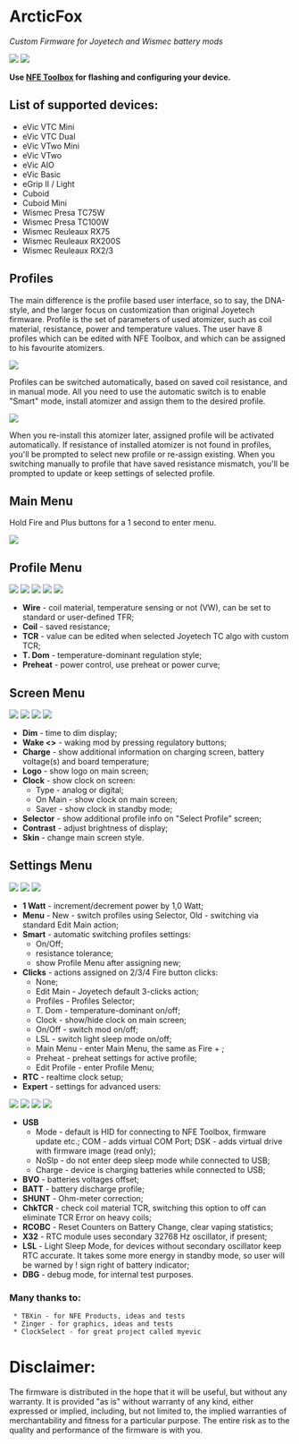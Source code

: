# ArcticFox
*Custom Firmware for Joyetech and Wismec battery mods*

![](http://i.imgur.com/JP4KC8A.png)     ![](http://i.imgur.com/E1e7cs1.png)

**Use [NFE Toolbox](https://github.com/TBXin/NFirmwareEditor/releases) for flashing and configuring your device.**

## List of supported devices:
* eVic VTC Mini
* eVic VTC Dual
* eVic VTwo Mini
* eVic VTwo
* eVic AIO
* eVic Basic
* eGrip II / Light
* Cuboid
* Cuboid Mini
* Wismec Presa TC75W
* Wismec Presa TC100W
* Wismec Reuleaux RX75
* Wismec Reuleaux RX200S
* Wismec Reuleaux RX2/3

## Profiles
The main difference is the profile based user interface, so to say, the DNA-style, and the larger focus on customization than original Joyetech firmware.
Profile is the set of parameters of used atomizer, such as coil material, resistance, power and temperature values.
The user have 8 profiles which can be edited with NFE Toolbox, and which can be assigned to his favourite atomizers.

![](http://i.imgur.com/UjtY7Ir.png)

Profiles can be switched automatically, based on saved coil resistance, and in manual mode. All you need to use the automatic switch is to enable "Smart" mode, install atomizer and assign them to the desired profile.

![](http://i.imgur.com/fadryzQ.png)

When you re-install this atomizer later, assigned profile will be activated automatically.
If resistance of installed atomizer is not found in profiles, you'll be prompted to select new profile or re-assign existing.
When you switching manually to profile that have saved resistance mismatch, you'll be prompted to update or keep settings of selected profile.

## Main Menu

Hold Fire and Plus buttons for a 1 second to enter menu.

![](http://i.imgur.com/pb04Z85.png)

## Profile Menu

![](http://i.imgur.com/mpg5ukP.png) ![](http://i.imgur.com/2UPcLHy.png) ![](http://i.imgur.com/yNH5crk.png) ![](http://i.imgur.com/kc0PYf7.png) ![](http://i.imgur.com/CNzn7vQ.png)

* **Wire** - coil material, temperature sensing or not (VW), can be set to standard or user-defined TFR;
* **Coil** - saved resistance;
* **TCR** - value can be edited when selected Joyetech TC algo with custom TCR;
* **T. Dom** - temperature-dominant regulation style;
* **Preheat** - power control, use preheat or power curve;

## Screen Menu

![](http://i.imgur.com/6jddZL9.png) ![](http://i.imgur.com/3fRgkGN.png) ![](http://i.imgur.com/FmVjNro.png) ![](http://i.imgur.com/2UYldpC.png)

* **Dim** - time to dim display;
* **Wake <>** - waking mod by pressing regulatory buttons;
* **Charge** - show additional information on charging screen, battery voltage(s) and board temperature;
* **Logo** - show logo on main screen;
* **Clock** - show clock on screen:
     - Type - analog or digital;
     - On Main - show clock on main screen;
     - Saver - show clock in standby mode;
* **Selector** - show additional profile info on "Select Profile" screen;
* **Contrast** - adjust brightness of display;
* **Skin** - change main screen style.

## Settings Menu

![](http://i.imgur.com/aDuSk3n.png) ![](http://i.imgur.com/3JeWUqf.png) ![](http://i.imgur.com/8V1VCeo.png)

* **1 Watt** - increment/decrement power by 1,0 Watt;
* **Menu** - New - switch profiles using Selector, Old - switching via standard Edit Main action;
* **Smart** - automatic switching profiles settings:
     - On/Off;
     - resistance tolerance;
     - show Profile Menu after assigning new;
* **Clicks** - actions assigned on 2/3/4 Fire button clicks:
     - None;
     - Edit Main - Joyetech default 3-clicks action;
     - Profiles - Profiles Selector;
     - T. Dom - temperature-dominant on/off;
     - Clock - show/hide clock on main screen;
     - On/Off - switch mod on/off;
     - LSL - switch light sleep mode on/off;
     - Main Menu - enter Main Menu, the same as Fire + ;
     - Preheat - preheat settings for active profile;
     - Edit Profile - enter Profile Menu;
* **RTC** - realtime clock setup;
* **Expert** - settings for advanced users:

![](http://i.imgur.com/UZBrHjJ.png) ![](http://i.imgur.com/7fT0pNi.png) ![](http://i.imgur.com/edejq3z.png) ![](http://i.imgur.com/FoH1vaE.png)

* **USB**
     - Mode - default is HID for connecting to NFE Toolbox, firmware update etc.; COM - adds virtual COM Port; DSK - adds virtual drive with firmware image (read only);
     - NoSlp - do not enter deep sleep mode while connected to USB;
     - Charge - device is charging batteries while connected to USB;
* **BVO** - batteries voltages offset;
* **BATT** - battery discharge profile;
* **SHUNT** - Ohm-meter correction;
* **ChkTCR** - check coil material TCR, switching this option to off can eliminate TCR Error on heavy coils;
* **RCOBC** - Reset Counters on Battery Change, clear vaping statistics;
* **X32** - RTC module uses secondary 32768 Hz oscillator, if present;
* **LSL** - Light Sleep Mode, for devices without secondary oscillator keep RTC accurate. It takes some more energy in standby mode, so user will be warned by ! sign right of battery indicator;
* **DBG** - debug mode, for internal test purposes.




### Many thanks to:
     * TBXin - for NFE Products, ideas and tests
     * Zinger - for graphics, ideas and tests
     * ClockSelect - for great project called myevic
     

# Disclaimer:

The firmware is distributed in the hope that it will be useful, but without any warranty. It is provided "as is" without warranty of any kind, either expressed or implied, including, but not limited to, the implied warranties of merchantability and fitness for a particular purpose. The entire risk as to the quality and performance of the firmware is with you.
